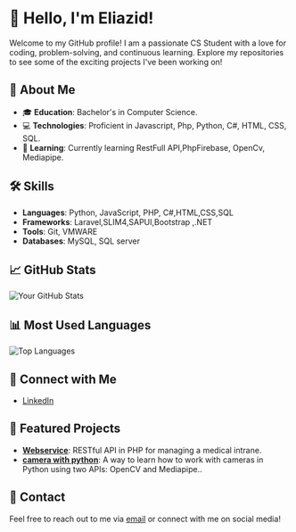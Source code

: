# 👋 Hello, I'm Eliazid!

Welcome to my GitHub profile! I am a passionate CS Student with a love for coding, problem-solving, and continuous learning. Explore my repositories to see some of the exciting projects I've been working on!

## 🚀 About Me

- 🎓 **Education**: Bachelor's in Computer Science.
- 💻 **Technologies**: Proficient in Javascript, Php, Python, C#, HTML, CSS, SQL.
- 🌱 **Learning**: Currently learning RestFull API,PhpFirebase, OpenCv,  Mediapipe.

## 🛠️ Skills

- **Languages**: Python, JavaScript, PHP, C#,HTML,CSS,SQL
- **Frameworks**: Laravel,SLIM4,SAPUI,Bootstrap ,.NET
- **Tools**: Git, VMWARE
- **Databases**: MySQL, SQL server 

## 📈 GitHub Stats

![Your GitHub Stats](https://github-readme-stats.vercel.app/api?username=Th4End&show_icons=true&hide_title=true&hide=prs&count_private=true&theme=radical)

## 📊 Most Used Languages

![Top Languages](https://github-readme-stats.vercel.app/api/top-langs/?username=Th4End&layout=compact&theme=radical)

## 🔗 Connect with Me

- [LinkedIn](https://www.linkedin.com/in/eliazid-boulaamail)

## 🌟 Featured Projects

- **[Webservice](https://github.com/Th4End/webservice)**: RESTful API in PHP for managing a medical intrane.
- **[camera with python](https://github.com/Th4End/camera-with-python)**: A way to learn how to work with cameras in Python using two APIs: OpenCV and Mediapipe..

## 📩 Contact

Feel free to reach out to me via [email](mailto:eliazidb@gmail.com) or connect with me on social media!
